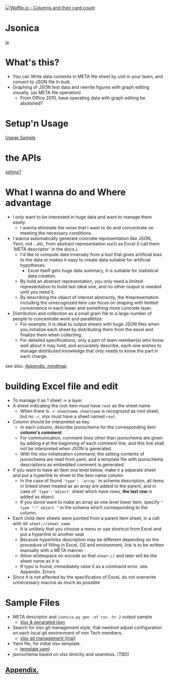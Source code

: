 [![Waffle.io - Columns and their card count](https://badge.waffle.io/setminami/Jsonica.png?columns=all)](https://waffle.io/setminami/Jsonica?utm_source=badge)

# Jsonica
[ja](./README_ja.md)

# What's this?
- You can Write data contents in META file sheet by unit in your team, and convert to JSON file In bulk.
- Graphing of JSON test data and rewrite figures with graph editing visually. (as META file operation)
  - From Office 2010, have operating data with graph editing be abolished?

# Setup'n Usage
[Usage Sample](./Usage_Samples.md)

# the APIs
[sphinx?](./sphinx/)

# What I wanna do and Where advantage
- I only want to be interested in huge data and want to manage them easily.
  - I wanna eliminate the noise that I want to do and concentrate on meeting the necessary conditions.
- I wanna automatically generate concrete representation like JSON, Yaml, md ...etc, from abstract representation such as Excel (I call them 'META descriptor' in the docs.).
  - I'd like to compute data inversely from a tool that gives artificial bias to the data or makes it easy to create data suitable for artificial hypotheses.
    - Excel itself gets huge data summary, it is suitable for statistical data creation.
  - By hold an abstract representation, you only need a limited representation to build last ideal one, and no other output is needed until you need it.
  - By describing the object of interest abstractly, the ∀representation including the unrecognized item can focus on shaping with limited convenience in each lower and something more concrete layer.
- Distribution and collection as a small grain file to a large number of people to concentrate work and parallelize.
  - For example, it is ideal to output sheets with huge JSON files when you initialize each sheet by distributing them from the excel and finalize them when collecting.
  - For detailed specifications, only a part of team member(s) who know well about it may hold, and accurately describe, each one wishes to manage distributed knowledge that only needs to know the part in each charge.

see also. [Appendix. mindmap](./Appendixies.md)

# building Excel file and edit
- To manage it as 1 sheet → a layer
- A sheet indicating the root item must have `root` as the sheet name
  - When there is `-r sheetname`, `sheetname` is recognized as root sheet, but no `-r`, xlsx must have a sheet named `root`.
- Column should be interpreted as key.
  - In each column, describe jsonschema for the corresponding item **column's comment**.
  - For communication, comment lines other than jsonschema are given by adding `#` at the beginning of each comment line, and this line shall not be interpreted when JSON is generated.
  - With the xlsx initialization command, the setting contents of jsonschema are read from yaml, and a template file with jsonschema descriptions as embedded comment is generated.
- If you want to have an item one level below, make it a separate sheet and put a hyperlink to sheet in the item name column
  - In the case of found `'type': 'array'` in schema description, all items in linked sheet treated as an array are added to the parent, and in case of `'type':'object'` sheet which have rows, **the last row** is added as object.
  - If you donot want to make an array as one level lower item, specify `" type ":" object "` in the schema which corresponding to the column.
- Each child-item sheets were pointed from a parent item sheet, in a cell with str `sheet://sheet_name`
  - It is unlikely that you choose a menu or use shortcut from Excel and put a hyperlink to another seat
  - Because hyperlinks description may be different depending on the procedure of filling in Excel, OS and environment, link is to be written manually with a META manner.
  - Allow whitespace on encode so that `sheet://` and later will be the sheet name as it is
  - If typo is found, immediately raise it as a command error. see. Appendix. Errors
- Since it is not affected by the specification of Excel, do not overwrite unnecessary macros as much as possible

# Sample Files
- META descriptor and `jsonica.py gen -of csv -hr 2` output sample
  - [xlsx & genarated json](https://github.com/setminami/Jsonica/tree/master/Samples)
- Search for xlsx git management style, that neednot adjust configuration on each local git environment of non Tech members.
  - [xlsx git management (trial)](https://github.com/setminami/Jsonica/tree/master/output/cheatsheet.xlsx)
- Yaml file, for initial xlsx template.
  - [template.yaml](https://github.com/setminami/Jsonica/blob/master/template.yaml)
- jsonschema based on xlsx directly and seamless. (TBD)

## [Appendix.](./Appendixies.md)
